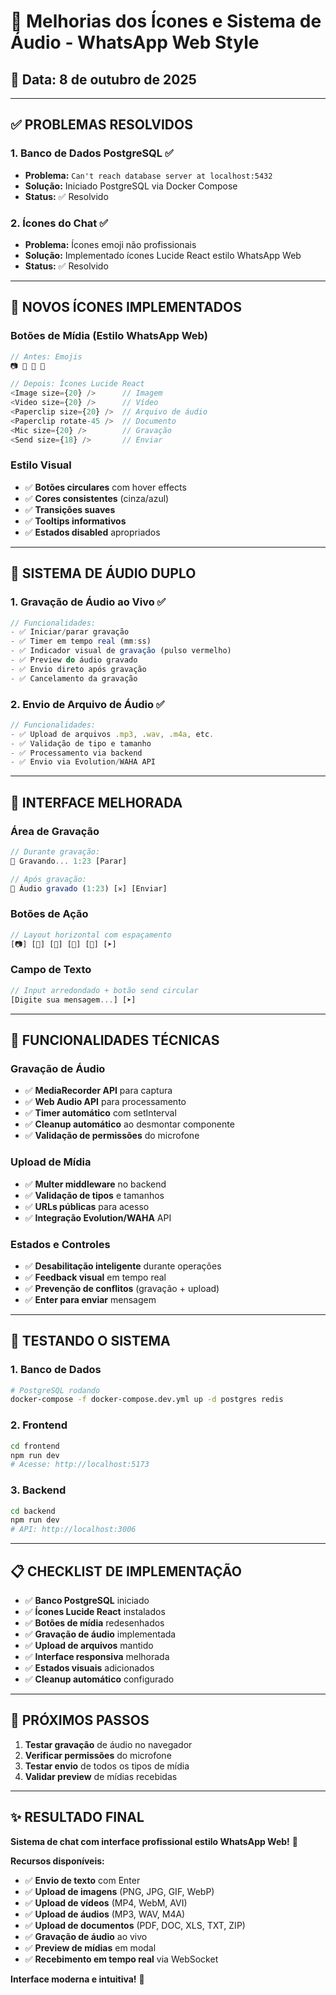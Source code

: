 # 🎨 Melhorias dos Ícones e Sistema de Áudio - WhatsApp Web Style

## 📅 Data: 8 de outubro de 2025

---

## ✅ **PROBLEMAS RESOLVIDOS**

### 1. **Banco de Dados PostgreSQL** ✅

- **Problema:** `Can't reach database server at localhost:5432`
- **Solução:** Iniciado PostgreSQL via Docker Compose
- **Status:** ✅ Resolvido

### 2. **Ícones do Chat** ✅

- **Problema:** Ícones emoji não profissionais
- **Solução:** Implementado ícones Lucide React estilo WhatsApp Web
- **Status:** ✅ Resolvido

---

## 🎨 **NOVOS ÍCONES IMPLEMENTADOS**

### **Botões de Mídia (Estilo WhatsApp Web)**

```typescript
// Antes: Emojis
📷 🎥 🎤 📄

// Depois: Ícones Lucide React
<Image size={20} />      // Imagem
<Video size={20} />      // Vídeo
<Paperclip size={20} />  // Arquivo de áudio
<Paperclip rotate-45 />  // Documento
<Mic size={20} />        // Gravação
<Send size={18} />       // Enviar
```

### **Estilo Visual**

- ✅ **Botões circulares** com hover effects
- ✅ **Cores consistentes** (cinza/azul)
- ✅ **Transições suaves**
- ✅ **Tooltips informativos**
- ✅ **Estados disabled** apropriados

---

## 🎤 **SISTEMA DE ÁUDIO DUPLO**

### **1. Gravação de Áudio ao Vivo** ✅

```typescript
// Funcionalidades:
- ✅ Iniciar/parar gravação
- ✅ Timer em tempo real (mm:ss)
- ✅ Indicador visual de gravação (pulso vermelho)
- ✅ Preview do áudio gravado
- ✅ Envio direto após gravação
- ✅ Cancelamento da gravação
```

### **2. Envio de Arquivo de Áudio** ✅

```typescript
// Funcionalidades:
- ✅ Upload de arquivos .mp3, .wav, .m4a, etc.
- ✅ Validação de tipo e tamanho
- ✅ Processamento via backend
- ✅ Envio via Evolution/WAHA API
```

---

## 🎯 **INTERFACE MELHORADA**

### **Área de Gravação**

```jsx
// Durante gravação:
🔴 Gravando... 1:23 [Parar]

// Após gravação:
🎤 Áudio gravado (1:23) [✕] [Enviar]
```

### **Botões de Ação**

```jsx
// Layout horizontal com espaçamento
[📷] [🎥] [📎] [📄] [🎤] [➤]
```

### **Campo de Texto**

```jsx
// Input arredondado + botão send circular
[Digite sua mensagem...] [➤]
```

---

## 🔧 **FUNCIONALIDADES TÉCNICAS**

### **Gravação de Áudio**

- ✅ **MediaRecorder API** para captura
- ✅ **Web Audio API** para processamento
- ✅ **Timer automático** com setInterval
- ✅ **Cleanup automático** ao desmontar componente
- ✅ **Validação de permissões** do microfone

### **Upload de Mídia**

- ✅ **Multer middleware** no backend
- ✅ **Validação de tipos** e tamanhos
- ✅ **URLs públicas** para acesso
- ✅ **Integração Evolution/WAHA** API

### **Estados e Controles**

- ✅ **Desabilitação inteligente** durante operações
- ✅ **Feedback visual** em tempo real
- ✅ **Prevenção de conflitos** (gravação + upload)
- ✅ **Enter para enviar** mensagem

---

## 🚀 **TESTANDO O SISTEMA**

### **1. Banco de Dados**

```bash
# PostgreSQL rodando
docker-compose -f docker-compose.dev.yml up -d postgres redis
```

### **2. Frontend**

```bash
cd frontend
npm run dev
# Acesse: http://localhost:5173
```

### **3. Backend**

```bash
cd backend
npm run dev
# API: http://localhost:3006
```

---

## 📋 **CHECKLIST DE IMPLEMENTAÇÃO**

- ✅ **Banco PostgreSQL** iniciado
- ✅ **Ícones Lucide React** instalados
- ✅ **Botões de mídia** redesenhados
- ✅ **Gravação de áudio** implementada
- ✅ **Upload de arquivos** mantido
- ✅ **Interface responsiva** melhorada
- ✅ **Estados visuais** adicionados
- ✅ **Cleanup automático** configurado

---

## 🎯 **PRÓXIMOS PASSOS**

1. **Testar gravação** de áudio no navegador
2. **Verificar permissões** do microfone
3. **Testar envio** de todos os tipos de mídia
4. **Validar preview** de mídias recebidas

---

## ✨ **RESULTADO FINAL**

**Sistema de chat com interface profissional estilo WhatsApp Web!** 🚀

**Recursos disponíveis:**

- ✅ **Envio de texto** com Enter
- ✅ **Upload de imagens** (PNG, JPG, GIF, WebP)
- ✅ **Upload de vídeos** (MP4, WebM, AVI)
- ✅ **Upload de áudios** (MP3, WAV, M4A)
- ✅ **Upload de documentos** (PDF, DOC, XLS, TXT, ZIP)
- ✅ **Gravação de áudio** ao vivo
- ✅ **Preview de mídias** em modal
- ✅ **Recebimento em tempo real** via WebSocket

**Interface moderna e intuitiva!** 🎨



